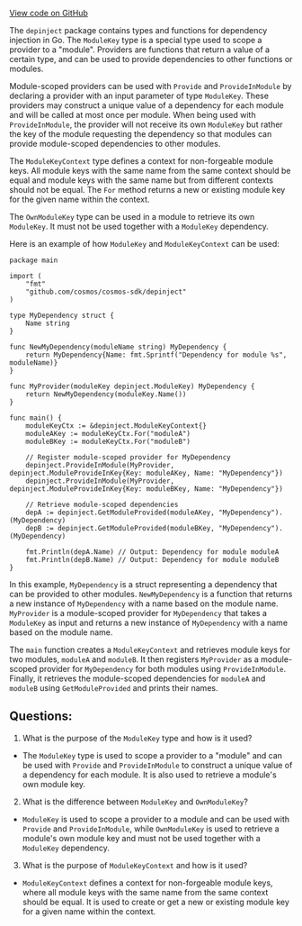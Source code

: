 [View code on GitHub](https://github.com/cosmos/cosmos-sdk.git/depinject/module_key.go)

The `depinject` package contains types and functions for dependency injection in Go. The `ModuleKey` type is a special type used to scope a provider to a "module". Providers are functions that return a value of a certain type, and can be used to provide dependencies to other functions or modules. 

Module-scoped providers can be used with `Provide` and `ProvideInModule` by declaring a provider with an input parameter of type `ModuleKey`. These providers may construct a unique value of a dependency for each module and will be called at most once per module. When being used with `ProvideInModule`, the provider will not receive its own `ModuleKey` but rather the key of the module requesting the dependency so that modules can provide module-scoped dependencies to other modules.

The `ModuleKeyContext` type defines a context for non-forgeable module keys. All module keys with the same name from the same context should be equal and module keys with the same name but from different contexts should not be equal. The `For` method returns a new or existing module key for the given name within the context.

The `OwnModuleKey` type can be used in a module to retrieve its own `ModuleKey`. It must not be used together with a `ModuleKey` dependency.

Here is an example of how `ModuleKey` and `ModuleKeyContext` can be used:

```
package main

import (
	"fmt"
	"github.com/cosmos/cosmos-sdk/depinject"
)

type MyDependency struct {
	Name string
}

func NewMyDependency(moduleName string) MyDependency {
	return MyDependency{Name: fmt.Sprintf("Dependency for module %s", moduleName)}
}

func MyProvider(moduleKey depinject.ModuleKey) MyDependency {
	return NewMyDependency(moduleKey.Name())
}

func main() {
	moduleKeyCtx := &depinject.ModuleKeyContext{}
	moduleAKey := moduleKeyCtx.For("moduleA")
	moduleBKey := moduleKeyCtx.For("moduleB")

	// Register module-scoped provider for MyDependency
	depinject.ProvideInModule(MyProvider, depinject.ModuleProvideInKey{Key: moduleAKey, Name: "MyDependency"})
	depinject.ProvideInModule(MyProvider, depinject.ModuleProvideInKey{Key: moduleBKey, Name: "MyDependency"})

	// Retrieve module-scoped dependencies
	depA := depinject.GetModuleProvided(moduleAKey, "MyDependency").(MyDependency)
	depB := depinject.GetModuleProvided(moduleBKey, "MyDependency").(MyDependency)

	fmt.Println(depA.Name) // Output: Dependency for module moduleA
	fmt.Println(depB.Name) // Output: Dependency for module moduleB
}
```

In this example, `MyDependency` is a struct representing a dependency that can be provided to other modules. `NewMyDependency` is a function that returns a new instance of `MyDependency` with a name based on the module name. `MyProvider` is a module-scoped provider for `MyDependency` that takes a `ModuleKey` as input and returns a new instance of `MyDependency` with a name based on the module name.

The `main` function creates a `ModuleKeyContext` and retrieves module keys for two modules, `moduleA` and `moduleB`. It then registers `MyProvider` as a module-scoped provider for `MyDependency` for both modules using `ProvideInModule`. Finally, it retrieves the module-scoped dependencies for `moduleA` and `moduleB` using `GetModuleProvided` and prints their names.
## Questions: 
 1. What is the purpose of the `ModuleKey` type and how is it used?
- The `ModuleKey` type is used to scope a provider to a "module" and can be used with `Provide` and `ProvideInModule` to construct a unique value of a dependency for each module. It is also used to retrieve a module's own module key.

2. What is the difference between `ModuleKey` and `OwnModuleKey`?
- `ModuleKey` is used to scope a provider to a module and can be used with `Provide` and `ProvideInModule`, while `OwnModuleKey` is used to retrieve a module's own module key and must not be used together with a `ModuleKey` dependency.

3. What is the purpose of `ModuleKeyContext` and how is it used?
- `ModuleKeyContext` defines a context for non-forgeable module keys, where all module keys with the same name from the same context should be equal. It is used to create or get a new or existing module key for a given name within the context.
